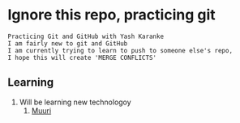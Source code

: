 # Ignore this repo, practicing git

`Practicing Git and GitHub with Yash Karanke`<br/>
`I am fairly new to git and GitHub`<br>
`I am currently trying to learn to push to someone else's repo,`<br>
`I hope this will create 'MERGE CONFLICTS'`<br>

## Learning

1. Will be learning new technologoy
    1. [Muuri](https://github.com/haltu/muuri)